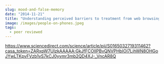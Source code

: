 ```yaml
---
slug: mood-and-false-memory
date: "2014-11-21"
title: "Understanding perceived barriers to treatment from web browsing behavior"
image: /images/people-on-phones.jpeg
tags:
  - peer reviewed
---
```


https://www.sciencedirect.com/science/article/pii/S0165032719311462?casa_token=ZARxpW7UIzkAAAAA:GkJfFCOlIPBvQNVPHbIOI7LjhWN8OHGoJYwLTKpvFVzb1vS7kCJ0yvmr3mb2QD4XJ-_VncAR8Q
